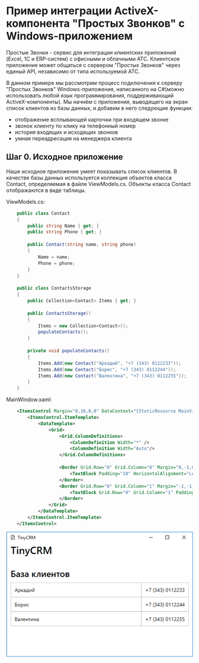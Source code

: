 Пример интеграции ActiveX-компонента "Простых Звонков" с Windows-приложением
============================================================================

Простые Звонки - сервис для интеграции клиентских приложений (Excel, 1C и ERP-cистем) с офисными и облачными АТС. Клиентское приложение может общаться с сервером "Простых Звонков" через единый API, независимо от типа используемой АТС. 

В данном примере мы рассмотрим процесс подключения к серверу "Простых Звонков" Windows-приложения, написанного на С#(можно использовать любой язык программирования, поддерживающий ActiveX-компоненты). Мы начнём с приложения, выводящего на экран список клиентов из базы данных, и добавим в него следующие функции:

- отображение всплывающей карточки при входящем звонке
- звонок клиенту по клику на телефонный номер
- история входящих и исходящих звонков
- умная переадресация на менеджера клиента

Шаг 0. Исходное приложение
--------------------------

Наше исходное приложение умеет показывать список клиентов. В качестве базы данных используется коллекция объектов класса Сontact, определяемая в файле ViewModels.cs. Объекты класса Сontact отображаются в виде таблицы.

ViewModels.cs:

```cs
	public class Contact
    {
        public string Name { get; }
        public string Phone { get; }

        public Contact(string name, string phone)
        {
            Name = name;
            Phone = phone;
        }
    }

    public class ContactsStorage
    {
        public Collection<Contact> Items { get; }

        public ContactsStorage()
        {
            Items = new Collection<Contact>();
            populateContacts();
        }

        private void populateContacts()
        {
            Items.Add(new Contact("Aркадий", "+7 (343) 0112233"));
            Items.Add(new Contact("Борис", "+7 (343) 0112244"));
            Items.Add(new Contact("Валентина", "+7 (343) 0112255"));
        }
    }
```

MainWindow.xaml:

```xml
    <ItemsControl Margin="0,10,0,0" DataContext="{StaticResource MainViewModel}" ItemsSource="{Binding Contacts.Items}">
        <ItemsControl.ItemTemplate>
            <DataTemplate>
                <Grid>
                    <Grid.ColumnDefinitions>
                        <ColumnDefinition Width="*" />
                        <ColumnDefinition Width="Auto"/>
                    </Grid.ColumnDefinitions>

                    <Border Grid.Row="0" Grid.Column="0" Margin="0,-1,0,0" BorderBrush="Silver" BorderThickness="1">
                        <TextBlock Padding="10" HorizontalAlignment="Left" FontSize="14" Text="{Binding Name}"/>
                    </Border>
                    <Border Grid.Row="0" Grid.Column="1" Margin="-1,-1,0,0"  BorderBrush="Silver" BorderThickness="1">
                        <TextBlock Grid.Row="0" Grid.Column="1" Padding="10" Width="Auto" FontSize="14" Text="{Binding Phone}"/>
                    </Border>
                </Grid>
            </DataTemplate>
        </ItemsControl.ItemTemplate>
    </ItemsControl>
```

![Исходное приложение](https://github.com/vedisoft/activex-integration-tutorial/raw/master/img/tinycrm-origin.png)
